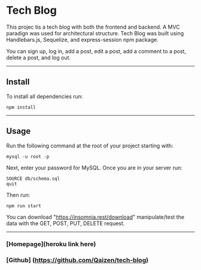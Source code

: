 
# Tech Blog

This projec tis a tech blog with both the frontend and backend. A MVC paradign was used for architectural structure. Tech Blog was built using Handlebars.js, Sequelize, and express-session npm package.

You can sign up, log in, add a post, edit a post, add a comment to a post, delete a post, and log out. 

***
## Install

To install all dependencies run:
```
npm install
``` 

***
## Usage
Run the following command at the root of your project starting with:
```
mysql -u root -p
``` 
Next, enter your password for MySQL. Once you are in your server run: 
```
SOURCE db/schema.sql
quit
``` 
Then run:
```
npm run start
```
You can download "https://insomnia.rest/download" manipulate/test the data with the GET, POST, PUT, DELETE request.

***

### [Homepage](heroku link here)

### [Github] (https://github.com/Qaizen/tech-blog)